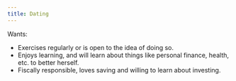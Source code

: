 ```yaml
---
title: Dating
---
```


Wants:
- Exercises regularly or is open to the idea of doing so.
- Enjoys learning, and will learn about things like personal finance, health, etc. to better herself.
- Fiscally responsible, loves saving and willing to learn about investing.
